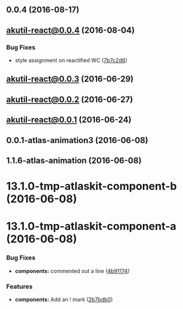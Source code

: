 <a name="0.0.4"></a>
## 0.0.4 (2016-08-17)



<a name="akutil-react@0.0.4"></a>
## akutil-react@0.0.4 (2016-08-04)


### Bug Fixes

* style assignment on reactified WC ([7b7c2d6](https://bitbucket.org/atlassian/atlaskit/commits/7b7c2d6))



<a name="akutil-react@0.0.3"></a>
## akutil-react@0.0.3 (2016-06-29)



<a name="akutil-react@0.0.2"></a>
## akutil-react@0.0.2 (2016-06-27)



<a name="akutil-react@0.0.1"></a>
## akutil-react@0.0.1 (2016-06-24)



<a name="0.0.1-atlas-animation3"></a>
## 0.0.1-atlas-animation3 (2016-06-08)



<a name="1.1.6-atlas-animation"></a>
## 1.1.6-atlas-animation (2016-06-08)



<a name="13.1.0-tmp-atlaskit-component-b"></a>
# 13.1.0-tmp-atlaskit-component-b (2016-06-08)



<a name="13.1.0-tmp-atlaskit-component-a"></a>
# 13.1.0-tmp-atlaskit-component-a (2016-06-08)


### Bug Fixes

* **components:** commented out a line ([4b91174](https://bitbucket.org/atlassian/atlaskit/commits/4b91174))


### Features

* **components:** Add an ! mark ([2b7bdb0](https://bitbucket.org/atlassian/atlaskit/commits/2b7bdb0))



